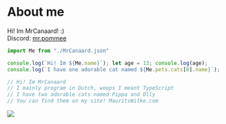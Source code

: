 # About me

Hi! Im MrCanaard! :)\
Discord: [mr.pommee](https://discordapp.com/users/1070836393061924865/)

```javascript
import Me from "./MrCanaard.json"

console.log(`Hi! Im ${Me.name}`); let age = 13; console.log(age);
console.log(`I have one adorable cat named ${Me.pets.cats[0].name}`);

// Hi! Im MrCanaard
// I mainly program in Dutch, woops I meant TypeScript
// I have two adorable cats named Pippa and Olly
// You can find them on my site! MauritsWilke.com
```

<picture>
<source
  srcset="https://github-readme-stats.vercel.app/api?username=mauritswilke&show_icons=true&theme=onedark&hide_border=true&cache_seconds=0&locale=en&hide_rank=true"
  media="(prefers-color-scheme: dark)"
/>
<source
  srcset="https://github-readme-stats.vercel.app/api?username=mrcanaard&show_icons=true&hide_border=true&cache_seconds=0&locale=en&hide_rank=true"
  media="(prefers-color-scheme: light), (prefers-color-scheme: no-preference)"
/>
<img src="https://github-readme-stats.vercel.app/api?username=mrcanaard&show_icons=true&theme=onedark&hide_border=true&cache_seconds=0&locale=en&hide_rank=true" />
</picture>
